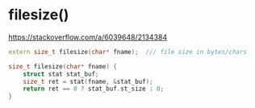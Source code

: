 # filesize()

https://stackoverflow.com/a/6039648/2134384

```Cpp
extern size_t filesize(char* fname);  /// file size in bytes/chars
```
```Cpp
size_t filesize(char* fname) {
    struct stat stat_buf;
    size_t ret = stat(fname, &stat_buf);
    return ret == 0 ? stat_buf.st_size : 0;
}
```

